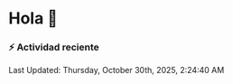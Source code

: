 # Hola 👋 

### :zap: Actividad reciente

<!--RECENT_ACTIVITY:start-->
<!--RECENT_ACTIVITY:end-->


<!--RECENT_ACTIVITY:last_update-->
Last Updated: Thursday, October 30th, 2025, 2:24:40 AM
<!--RECENT_ACTIVITY:last_update_end-->

